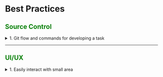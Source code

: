 # Best Practices

## <span style="color:green">Source Control</span>

<details> 
<summary>1. Git flow and commands for developing a task</summary>
Description: There are 2 ways to developing a task: Rebase or Merge. Prefer rebase for clean code history.

- Rebase method

- Merge method

</details>

---

## <span style="color:green">UI/UX</span>

<details> 
<summary>1. Easily interact with small area</summary>

### Description:

Sometimes, UI design requires a small visually touchable area, make it really hard to touch the area.

### Example:

```javascript
<CustomIconButton
  style={{width: 20}}
  onPress={onPressBack}
  image={IMAGES.IC_SIGNUP_BACK}
  hitSlop={{top: 20, bottom: 20, left: 20, right: 30}}
/>
```

### Solution:

Use padding and/or hitSlop to increase touchable area to at least recommended side (44x44) and still keep the same visual area.

```javascript
<CustomIconButton
  style={{width: 20, paddingBottom: 24, paddingRight: 44}}
  onPress={onPressBack}
  image={IMAGES.IC_SIGNUP_BACK}
  hitSlop={{top: 20, bottom: 20, left: 20, right: 30}}
/>
```

</details>
